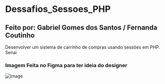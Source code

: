 # Dessafios_Sessoes_PHP

## Feito por: Gabriel Gomes dos Santos / Fernanda Coutinho
Desenvolver um sistema de carrinho de compras usando sessões em PHP. 
Senai




### Imagem Feita no Figma para ter ideia do designer
![image](https://github.com/GabrielGomesSantos/Dessafios_Sessoes_PHP/assets/90777523/24509dff-d7ba-40d4-9fff-033f5b3bc221)
